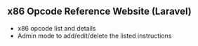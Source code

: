 
## x86 Opcode Reference Website (Laravel)
- x86 opcode list and details
- Admin mode to add/edit/delete the listed instructions
